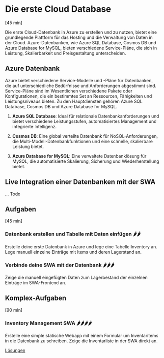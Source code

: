 # Die erste Cloud Database
[45 min]

Die erste Cloud-Datenbank in Azure zu erstellen und zu nutzen, bietet eine grundlegende Plattform für das Hosting und die Verwaltung von Daten in der Cloud. Azure-Datenbanken, wie Azure SQL Database, Cosmos DB und Azure Database for MySQL, bieten verschiedene Service-Pläne, die sich in Leistung, Skalierbarkeit und Preisgestaltung unterscheiden.


## Azure Datenbank 
Azure bietet verschiedene Service-Modelle und -Pläne für Datenbanken, die auf unterschiedliche Bedürfnisse und Anforderungen abgestimmt sind. Service-Pläne sind im Wesentlichen verschiedene Pakete oder Konfigurationen, die ein bestimmtes Set an Ressourcen, Fähigkeiten und Leistungsniveaus bieten. Zu den Hauptdiensten gehören Azure SQL Database, Cosmos DB und Azure Database for MySQL.

1. **Azure SQL Database**: Ideal für relationale Datenbankanforderungen und bietet verschiedene Leistungsstufen, automatisiertes Management und integrierte Intelligenz.

2. **Cosmos DB**: Eine global verteilte Datenbank für NoSQL-Anforderungen, die Multi-Modell-Datenbankfunktionen und eine schnelle, skalierbare Leistung bietet.

3. **Azure Database for MySQL**: Eine verwaltete Datenbanklösung für MySQL, die automatisierte Skalierung, Sicherung und Wiederherstellung bietet.


## Live Integration einer Datenbanken mit der SWA
... Todo


## Aufgaben
[45 min]

### Datenbank erstellen und Tabelle mit Daten einfügen 🌶️🌶️
Erstelle deine erste Datenbank in Azure und lege eine Tabelle Inventory an. Lege manuell einzelne Einträge mit Items und deren Lagerstand an.

### Verbinde deine SWA mit der Datenbank 🌶️🌶️🌶️
Zeige die manuell eingefügten Daten zum Lagerbestand der einzelnen Einträge im SWA-Frontend an.


## Komplex-Aufgaben
[90 min]

### Inventory Management SWA 🌶️🌶️🌶️🌶️
Erstelle eine simple statische Webapp mit einem Formular um Inventaritems in die Datenbank zu schreiben. Zeige die Inventarliste in der SWA direkt an.

[Lösungen](./solutions.md)